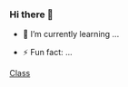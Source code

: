 ### Hi there 👋

- 🌱 I’m currently learning ... 



- ⚡ Fun fact: ...

[Class](https://github.com/webagora/web-sprints/tree/main/curriculum/bloomtech)

